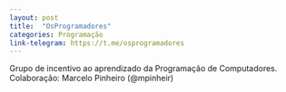 ```yaml
---
layout: post
title:  "OsProgramadores"
categories: Programação
link-telegram: https://t.me/osprogramadores
---
```

Grupo de incentivo ao aprendizado da Programação de Computadores.
Colaboração: Marcelo Pinheiro (@mpinheir)
